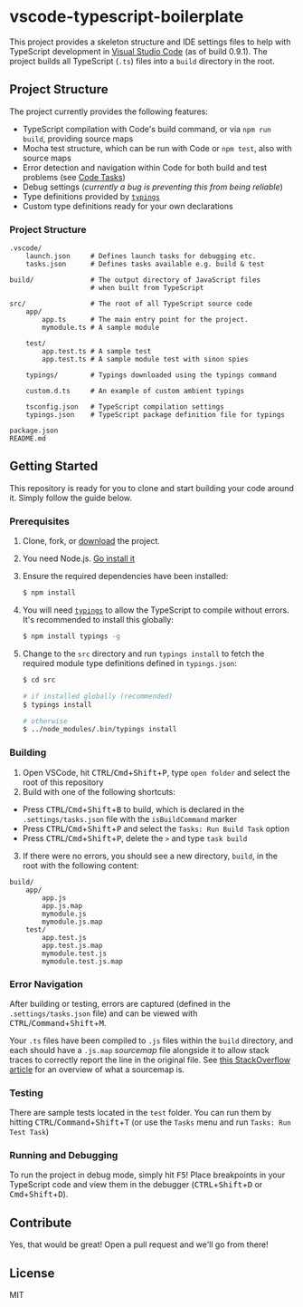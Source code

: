 vscode-typescript-boilerplate
=========================

This project provides a skeleton structure and IDE settings files to help with TypeScript development in [Visual Studio Code][vscode] (as of build 0.9.1). The project builds all TypeScript (`.ts`) files into a `build` directory in the root.

## Project Structure
The project currently provides the following features:
* TypeScript compilation with Code's build command, or via `npm run build`, providing source maps
* Mocha test structure, which can be run with Code or `npm test`, also with source maps
* Error detection and navigation within Code for both build and test problems (see [Code Tasks](https://code.visualstudio.com/Docs/editor/tasks))
* Debug settings (_currently a bug is preventing this from being reliable_)
* Type definitions provided by [`typings`][typings]
* Custom type definitions ready for your own declarations

### Project Structure
```
.vscode/
    launch.json     # Defines launch tasks for debugging etc.
    tasks.json      # Defines tasks available e.g. build & test

build/              # The output directory of JavaScript files
                    # when built from TypeScript
                    
src/                # The root of all TypeScript source code
    app/
        app.ts      # The main entry point for the project.
        mymodule.ts # A sample module
        
    test/
        app.test.ts # A sample test
        app.test.ts # A sample module test with sinon spies
    
    typings/        # Typings downloaded using the typings command
                    
    custom.d.ts     # An example of custom ambient typings
    
    tsconfig.json   # TypeScript compilation settings
    typings.json    # TypeScript package definition file for typings
    
package.json
README.md
```

## Getting Started
This repository is ready for you to clone and start building your code around it. Simply follow the guide below.

### Prerequisites
1. Clone, fork, or [download](//github.com/Codesleuth/vscode-typescript-boilerplate/releases) the project.
2. You need Node.js. [Go install it][nodejsdownload]
3. Ensure the required dependencies have been installed:
    ```bash
    $ npm install
    ```

4. You will need [`typings`][typings] to allow the TypeScript to compile without errors. It's recommended to install this globally:
    ```bash
    $ npm install typings -g
    ```

5. Change to the `src` directory and run `typings install` to fetch the required module type definitions defined in `typings.json`:
    ```bash
    $ cd src
    
    # if installed globally (recommended)
    $ typings install

    # otherwise
    $ ../node_modules/.bin/typings install
    ```

### Building
1. Open VSCode, hit <kbd>CTRL</kbd>/<kbd>Cmd</kbd>+<kbd>Shift</kbd>+<kbd>P</kbd>, type `open folder` and select the root of this repository
2. Build with one of the following shortcuts:
 * Press <kbd>CTRL</kbd>/<kbd>Cmd</kbd>+<kbd>Shift</kbd>+<kbd>B</kbd> to build, which is declared in the `.settings/tasks.json` file with the `isBuildCommand` marker
 * Press <kbd>CTRL</kbd>/<kbd>Cmd</kbd>+<kbd>Shift</kbd>+<kbd>P</kbd> and select the `Tasks: Run Build Task` option
 * Press <kbd>CTRL</kbd>/<kbd>Cmd</kbd>+<kbd>Shift</kbd>+<kbd>P</kbd>, delete the `>` and type `task build`
3. If there were no errors, you should see a new directory, `build`, in the root with the following content:
```
build/
    app/
        app.js
        app.js.map
        mymodule.js
        mymodule.js.map
    test/
        app.test.js
        app.test.js.map
        mymodule.test.js
        mymodule.test.js.map
```

### Error Navigation
After building or testing, errors are captured (defined in the `.settings/tasks.json` file) and can be viewed with <kbd>CTRL</kbd>/<kbd>Command</kbd>+<kbd>Shift</kbd>+<kbd>M</kbd>.

Your `.ts` files have been compiled to `.js` files within the `build` directory, and each should have a `.js.map` _sourcemap_ file alongside it to allow stack traces to correctly report the line in the original file. See [this StackOverflow article][sourcemapquestion] for an overview of what a sourcemap is.

### Testing
There are sample tests located in the `test` folder. You can run them by hitting <kbd>CTRL</kbd>/<kbd>Command</kbd>+<kbd>Shift</kbd>+<kbd>T</kbd> (or use the `Tasks` menu and run `Tasks: Run Test Task`)

### Running and Debugging
To run the project in debug mode, simply hit <kbd>F5</kbd>! Place breakpoints in your TypeScript code and view them in the debugger (<kbd>CTRL</kbd>+<kbd>Shift</kbd>+<kbd>D</kbd> or <kbd>Cmd</kbd>+<kbd>Shift</kbd>+<kbd>D</kbd>).

## Contribute
Yes, that would be great! Open a pull request and we'll go from there!

## License
MIT

[vscode]: https://code.visualstudio.com/
[nodejsdownload]: https://nodejs.org/download/
[sourcemapquestion]: http://stackoverflow.com/questions/21719562/javascript-map-files-javascript-source-maps
[typings]: https://www.npmjs.com/package/typings
